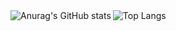 <a href="https://github.com/anuraghazra/github-readme-stats">
  <img align="left" title="Anurag's GitHub stats" src="https://github-readme-stats.vercel.app/api?username=mishina2228" />
</a>
<a href="https://github.com/anuraghazra/github-readme-stats">
  <img align="left" title="Top Langs" src="https://github-readme-stats.vercel.app/api/top-langs/?username=mishina2228" />
</a>
